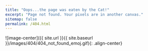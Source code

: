 ```yaml
---
title: "Oops...the page was eaten by the Cat!"
excerpt: "Page not found. Your pixels are in another canvas."
sitemap: false
permalink: /404.html
---
```



![image-center]({{ site.url }}{{ site.baseurl }}/images/404/404_not_found_emoj.gif){: .align-center}
<script type="text/javascript">
  var GOOG_FIXURL_LANG = 'en';
  var GOOG_FIXURL_SITE = '{{ site.url }}'
</script>
<script type="text/javascript"
  src="//linkhelp.clients.google.com/tbproxy/lh/wm/fixurl.js">
</script>
